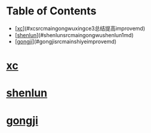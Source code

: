 # Table of Contents

* [[xc](./src/main/gongwu/xingce/3.总结提高/improve.md)](#xcsrcmaingongwuxingce3总结提高improvemd)
* [[shenlun](./src/main/gongwu/shenlun/1.md)](#shenlunsrcmaingongwushenlun1md)
* [[gongji](./src/main/shiye/improve.md)](#gongjisrcmainshiyeimprovemd)



# [xc](./src/main/gongwu/xingce/3.总结提高/improve.md)
# [shenlun](./src/main/gongwu/shenlun/1.md)
# [gongji](./src/main/shiye/improve.md)

